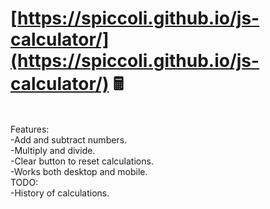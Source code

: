 # [https://spiccoli.github.io/js-calculator/](https://spiccoli.github.io/js-calculator/) 🖩
<br>
Features:
<br>
-Add and subtract numbers.<br>
-Multiply and divide.<br>
-Clear button to reset calculations.<br>
-Works both desktop and mobile.<br>
TODO:<br>
-History of calculations.
